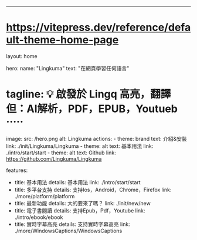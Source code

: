 ---
# https://vitepress.dev/reference/default-theme-home-page
layout: home

hero:
  name: "Lingkuma"
  text: "在網頁學習任何語言"
  # tagline: 💡 啟發於 Lingq 高亮，翻譯 但：AI解析，PDF，EPUB，Youtueb ·····
  image:
    src: /hero.png
    alt: Lingkuma
  actions:
    - theme: brand
      text: 介紹&安裝
      link: ./init/Lingkuma/Lingkuma
    - theme: alt
      text: 基本用法
      link: ./intro/start/start
    - theme: alt
      text: Github
      link: https://github.com/Lingkuma/Lingkuma

features:
  - title: 基本用法
    details: 基本用法
    link: ./intro/start/start
  - title: 多平台支持
    details: 支持Ios，Android，Chrome，Firefox
    link: ./more/platform/platform
  - title: 最新功能
    details: 大的要來了嗎？
    link: ./init/new/new
  - title: 電子書閱讀
    details: 支持Epub，Pdf，Youtube
    link: ./intro/ebook/ebook
  - title: 實時字幕高亮
    details: 支持實時字幕高亮
    link: ./more/WindowsCaptions/WindowsCaptions


